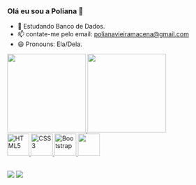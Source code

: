### Olá eu sou a Poliana 👋


- 🌱 Estudando Banco de Dados.
- 📫 contate-me pelo email: polianavieiramacena@gmail.com
- 😄 Pronouns: Ela/Dela.

<table>
  <a href="https://github.com/leehxd">
  <img height="180em" src="https://github-readme-stats.vercel.app/api?username=polianav&show_icons=true&theme=tokyonight&include_all_commits=true&count_private=true"/>
  <img height="180em" src="https://github-readme-stats.vercel.app/api/top-langs/?username=polianav&layout=compact&langs_count=6&theme=tokyonight"/>
    <br>
  <img src="https://img.icons8.com/color/2x/html-5.png" width="50" alt="HTML5">
  <img src="https://img.icons8.com/color/2x/css3.png" width="50" alt="CSS3">
  <img src="https://img.icons8.com/color/2x/bootstrap.png" width="50" alt="Bootstrap">
  <img src="https://img.icons8.com/nolan/2x/javascript.png" width="50 alt="JavaScript">
</table>

<div> 
  <a href = "mailto: polianavieiramacena@gmail.com"><img src="https://img.shields.io/badge/-Gmail-%23333?style=for-the-badge&logo=gmail&logoColor=white" target="_blank"></a>
  <a href="https://linkedin.com/in/poliana-vieira-macena-bb6404238/" target="_blank"><img src="https://img.shields.io/badge/-LinkedIn-%230077B5?style=for-the-badge&logo=linkedin&logoColor=white" target="_blank"></a> 
</div>
